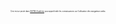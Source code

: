 <p style="font-size: 20%;">Ceci est un projet dans <ins>SAYNA Academy</ins> pour approfondir les connaissances sur l'utilisation des navigateurs webs:</p>
  
